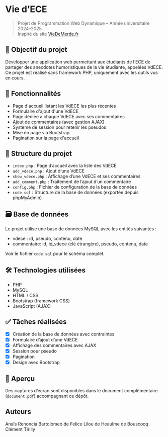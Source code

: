 # Vie d’ECE

> Projet de Programmation Web Dynamique – Année universitaire 2024–2025  
> Inspiré du site [VieDeMerde.fr](https://www.viedemerde.fr)

## 🎯 Objectif du projet

Développer une application web permettant aux étudiants de l’ECE de partager des anecdotes humoristiques de la vie étudiante, appelées VdECE. Ce projet est réalisé sans framework PHP, uniquement avec les outils vus en cours.

## 🚀 Fonctionnalités

- Page d'accueil listant les VdECE les plus récentes
- Formulaire d'ajout d'une VdECE
- Page dédiée à chaque VdECE avec ses commentaires
- Ajout de commentaires (avec gestion AJAX)
- Système de session pour retenir les pseudos
- Mise en page via Bootstrap
- Pagination sur la page d'accueil

## 🧱 Structure du projet

- `index.php` : Page d’accueil avec la liste des VdECE
- `add_vdece.php` : Ajout d’une VdECE
- `show_vdece.php` : Affichage d’une VdECE et ses commentaires
- `add_comment.php` : Traitement de l’ajout d’un commentaire
- `config.php` : Fichier de configuration de la base de données
- `code.sql` : Structure de la base de données (exportée depuis phpMyAdmin)

## 🗃️ Base de données

Le projet utilise une base de données MySQL avec les entités suivantes :

- vdece : id, pseudo, contenu, date
- commentaire: id, id_vdece (clé étrangère), pseudo, contenu, date

Voir le fichier `code.sql` pour le schéma complet.

## 🛠️ Technologies utilisées

- PHP
- MySQL
- HTML / CSS
- Bootstrap (framework CSS)
- JavaScript (AJAX)

## ✅ Tâches réalisées

- [x] Création de la base de données avec contraintes
- [x] Formulaire d’ajout d’une VdECE
- [x] Affichage des commentaires avec AJAX
- [x] Session pour pseudo
- [x] Pagination
- [x] Design avec Bootstrap

## 📸 Aperçu

Des captures d’écran sont disponibles dans le document complémentaire (`document.pdf`) accompagnant ce dépôt.

## Auteurs

Anaïs Renoncia 
Bartolomeo de Felice 
Lilou de Heaulme de Bouscocq
Clément Tirilly
